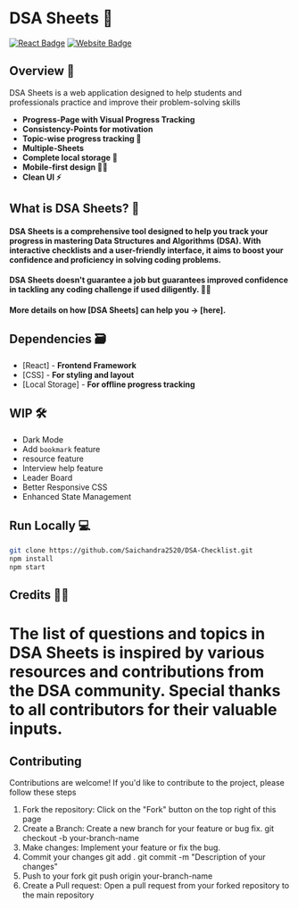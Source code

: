 # DSA Sheets 🚀

[![React Badge](http://img.shields.io/badge/Powered%20By-React-blue?style=for-the-badge&logo=react)](https://reactjs.org/)
[![Website Badge](https://img.shields.io/badge/Visit-Now-green?style=for-the-badge&logo=vercel)](https://dsasheets.com/)

## Overview 👀
DSA Sheets is a web application designed to help students and professionals practice and improve their problem-solving skills 

- **Progress-Page with Visual Progress Tracking**
- **Consistency-Points for motivation**
- **Topic-wise progress tracking 🧐**
- **Multiple-Sheets**
- **Complete local storage 📂**
- **Mobile-first design ✌🏻**
- **Clean UI ⚡**

## What is DSA Sheets? 🤔

#### DSA Sheets is a comprehensive tool designed to help you track your progress in mastering Data Structures and Algorithms (DSA). With interactive checklists and a user-friendly interface, it aims to boost your confidence and proficiency in solving coding problems.

#### DSA Sheets doesn't guarantee a job but guarantees improved confidence in tackling any coding challenge if used diligently. 👍🏻

#### More details on how [DSA Sheets] can help you -> [here].

## Dependencies 🗃

- [React] - **Frontend Framework**
- [CSS] - **For styling and layout**
- [Local Storage] - **For offline progress tracking**

## WIP 🛠

- Dark Mode
- Add `bookmark` feature
- resource feature
- Interview help feature
- Leader Board
- Better Responsive CSS
- Enhanced State Management

## Run Locally 💻

   ```bash
   git clone https://github.com/Saichandra2520/DSA-Checklist.git
   npm install
   npm start
   ``` 

## Credits 🙏🏻

The list of questions and topics in DSA Sheets is inspired by various resources and contributions from the DSA community. Special thanks to all contributors for their valuable inputs.
=======
## Contributing
   Contributions are welcome! If you'd like to contribute to the project, please follow these steps

   1. Fork the repository: Click on the "Fork" button on the top right of this page
   2. Create a Branch: Create a new branch for your feature or bug fix.
      git checkout -b your-branch-name
   3. Make changes: Implement your feature or fix the bug.
   4. Commit your changes
      git add .
      git commit -m "Description of your changes"
   5. Push to your fork
      git push origin your-branch-name
   6. Create a Pull request: Open a pull request from your forked repository to the main repository


